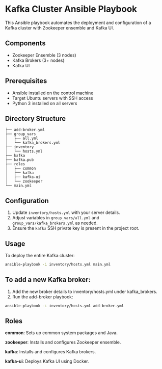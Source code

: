 # Kafka Cluster Ansible Playbook

This Ansible playbook automates the deployment and configuration of a Kafka cluster with Zookeeper ensemble and Kafka UI.

## Components

- Zookeeper Ensemble (3 nodes)
- Kafka Brokers (3+ nodes)
- Kafka UI

## Prerequisites

- Ansible installed on the control machine
- Target Ubuntu servers with SSH access
- Python 3 installed on all servers

## Directory Structure

```
├── add-broker.yml
├── group_vars
│   ├── all.yml
│   └── kafka_brokers.yml
├── inventory
│   └── hosts.yml
├── kafka
├── kafka.pub
├── roles
│   ├── common
│   ├── kafka
│   ├── kafka-ui
│   └── zookeeper
└── main.yml
```
## Configuration

1. Update `inventory/hosts.yml` with your server details.
2. Adjust variables in `group_vars/all.yml` and `group_vars/kafka_brokers.yml` as needed.
3. Ensure the `kafka` SSH private key is present in the project root.

## Usage

To deploy the entire Kafka cluster:

```bash
ansible-playbook -i inventory/hosts.yml main.yml
```

## To add a new Kafka broker:

1. Add the new broker details to inventory/hosts.yml under kafka_brokers.
2. Run the add-broker playbook:

```bash
ansible-playbook -i inventory/hosts.yml add-broker.yml
```
## Roles
**common**: Sets up common system packages and Java.

**zookeeper**: Installs and configures Zookeeper ensemble.

**kafka**: Installs and configures Kafka brokers.

**kafka-ui**: Deploys Kafka UI using Docker.

